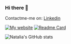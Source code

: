 ### Hi there 👋
Contactme-me on:
[Linkedin](https://www.linkedin.com/in/natalia-aparecida-tavares)

[![My website](https://qr-codes-nine.vercel.app/api?url=https://www.linkedin.com/in/natalia-aparecida-tavares)](https://www.linkedin.com/in/natalia-aparecida-tavares)
[![Readme Card](https://github-readme-stats.vercel.app/api/pin/?username=anuraghazra&repo=github-readme-stats)](https://github.com/anuraghazra/github-readme-stats)


<!--
**NataliaTavares/NataliaTavares** is a ✨ _special_ ✨ repository because its `README.md` (this file) appears on your GitHub profile.

Here are some ideas to get you started:

- 🔭 I’m currently working on ...
- 🌱 I’m currently learning ...
- 👯 I’m looking to collaborate on ...
- 🤔 I’m looking for help with ...
- 💬 Ask me about ...
- 📫 How to reach me: ...
- 😄 Pronouns: ...
- ⚡ Fun fact: ...
-->

![Natalia's GitHub stats](https://github-readme-stats.vercel.app/api?username=NataliaTavares&show_icons=true&theme=radical)
